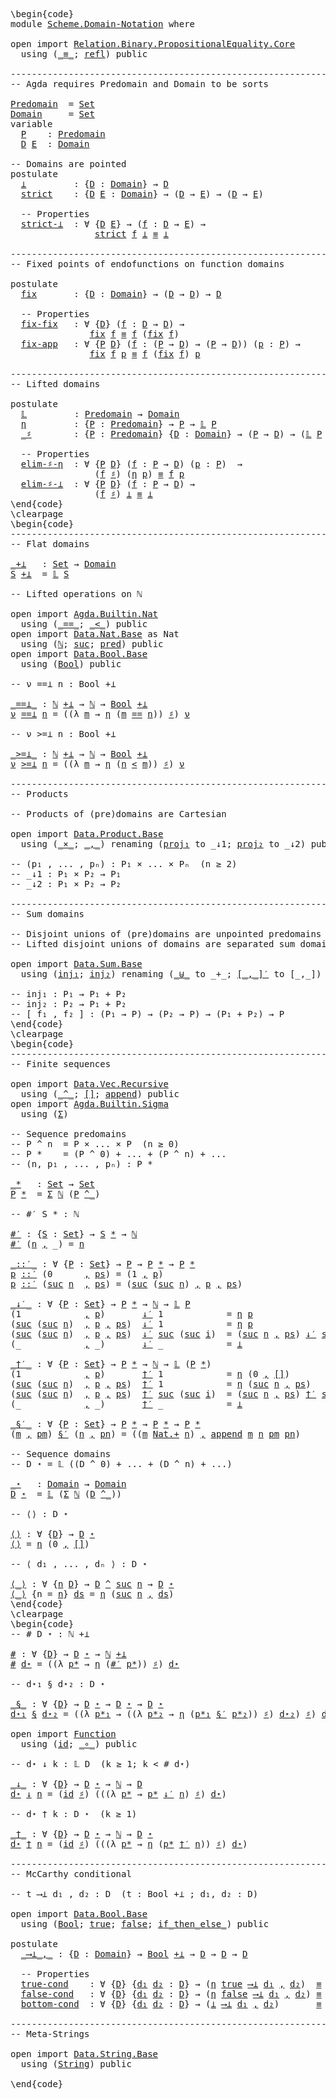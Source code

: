 <pre class="Agda"><a id="1" class="Markup">\begin{code}</a>
<a id="14" class="Keyword">module</a> <a id="21" href="Scheme.Domain-Notation.html" class="Module">Scheme.Domain-Notation</a> <a id="44" class="Keyword">where</a>

<a id="51" class="Keyword">open</a> <a id="56" class="Keyword">import</a> <a id="63" href="Relation.Binary.PropositionalEquality.Core.html" class="Module">Relation.Binary.PropositionalEquality.Core</a>
  <a id="108" class="Keyword">using</a> <a id="114" class="Symbol">(</a><a id="115" href="Agda.Builtin.Equality.html#150" class="Datatype Operator">_≡_</a><a id="118" class="Symbol">;</a> <a id="120" href="Agda.Builtin.Equality.html#207" class="InductiveConstructor">refl</a><a id="124" class="Symbol">)</a> <a id="126" class="Keyword">public</a>

<a id="134" class="Comment">------------------------------------------------------------------------</a>
<a id="207" class="Comment">-- Agda requires Predomain and Domain to be sorts</a>

<a id="Predomain"></a><a id="258" href="Scheme.Domain-Notation.html#258" class="Function">Predomain</a>  <a id="269" class="Symbol">=</a> <a id="271" href="Agda.Primitive.html#388" class="Primitive">Set</a>
<a id="Domain"></a><a id="275" href="Scheme.Domain-Notation.html#275" class="Function">Domain</a>     <a id="286" class="Symbol">=</a> <a id="288" href="Agda.Primitive.html#388" class="Primitive">Set</a>
<a id="292" class="Keyword">variable</a>
  <a id="303" href="Scheme.Domain-Notation.html#303" class="Generalizable">P</a>    <a id="308" class="Symbol">:</a> <a id="310" href="Scheme.Domain-Notation.html#258" class="Function">Predomain</a>
  <a id="322" href="Scheme.Domain-Notation.html#322" class="Generalizable">D</a> <a id="324" href="Scheme.Domain-Notation.html#324" class="Generalizable">E</a>  <a id="327" class="Symbol">:</a> <a id="329" href="Scheme.Domain-Notation.html#275" class="Function">Domain</a>

<a id="337" class="Comment">-- Domains are pointed</a>
<a id="360" class="Keyword">postulate</a>
  <a id="⊥"></a><a id="372" href="Scheme.Domain-Notation.html#372" class="Postulate">⊥</a>         <a id="382" class="Symbol">:</a> <a id="384" class="Symbol">{</a><a id="385" href="Scheme.Domain-Notation.html#385" class="Bound">D</a> <a id="387" class="Symbol">:</a> <a id="389" href="Scheme.Domain-Notation.html#275" class="Function">Domain</a><a id="395" class="Symbol">}</a> <a id="397" class="Symbol">→</a> <a id="399" href="Scheme.Domain-Notation.html#385" class="Bound">D</a>
  <a id="strict"></a><a id="403" href="Scheme.Domain-Notation.html#403" class="Postulate">strict</a>    <a id="413" class="Symbol">:</a> <a id="415" class="Symbol">{</a><a id="416" href="Scheme.Domain-Notation.html#416" class="Bound">D</a> <a id="418" href="Scheme.Domain-Notation.html#418" class="Bound">E</a> <a id="420" class="Symbol">:</a> <a id="422" href="Scheme.Domain-Notation.html#275" class="Function">Domain</a><a id="428" class="Symbol">}</a> <a id="430" class="Symbol">→</a> <a id="432" class="Symbol">(</a><a id="433" href="Scheme.Domain-Notation.html#416" class="Bound">D</a> <a id="435" class="Symbol">→</a> <a id="437" href="Scheme.Domain-Notation.html#418" class="Bound">E</a><a id="438" class="Symbol">)</a> <a id="440" class="Symbol">→</a> <a id="442" class="Symbol">(</a><a id="443" href="Scheme.Domain-Notation.html#416" class="Bound">D</a> <a id="445" class="Symbol">→</a> <a id="447" href="Scheme.Domain-Notation.html#418" class="Bound">E</a><a id="448" class="Symbol">)</a>

  <a id="453" class="Comment">-- Properties</a>
  <a id="strict-⊥"></a><a id="469" href="Scheme.Domain-Notation.html#469" class="Postulate">strict-⊥</a>  <a id="479" class="Symbol">:</a> <a id="481" class="Symbol">∀</a> <a id="483" class="Symbol">{</a><a id="484" href="Scheme.Domain-Notation.html#484" class="Bound">D</a> <a id="486" href="Scheme.Domain-Notation.html#486" class="Bound">E</a><a id="487" class="Symbol">}</a> <a id="489" class="Symbol">→</a> <a id="491" class="Symbol">(</a><a id="492" href="Scheme.Domain-Notation.html#492" class="Bound">f</a> <a id="494" class="Symbol">:</a> <a id="496" href="Scheme.Domain-Notation.html#484" class="Bound">D</a> <a id="498" class="Symbol">→</a> <a id="500" href="Scheme.Domain-Notation.html#486" class="Bound">E</a><a id="501" class="Symbol">)</a> <a id="503" class="Symbol">→</a>
                <a id="521" href="Scheme.Domain-Notation.html#403" class="Postulate">strict</a> <a id="528" href="Scheme.Domain-Notation.html#492" class="Bound">f</a> <a id="530" href="Scheme.Domain-Notation.html#372" class="Postulate">⊥</a> <a id="532" href="Agda.Builtin.Equality.html#150" class="Datatype Operator">≡</a> <a id="534" href="Scheme.Domain-Notation.html#372" class="Postulate">⊥</a>

<a id="537" class="Comment">------------------------------------------------------------------------</a>
<a id="610" class="Comment">-- Fixed points of endofunctions on function domains</a>

<a id="664" class="Keyword">postulate</a>
  <a id="fix"></a><a id="676" href="Scheme.Domain-Notation.html#676" class="Postulate">fix</a>       <a id="686" class="Symbol">:</a> <a id="688" class="Symbol">{</a><a id="689" href="Scheme.Domain-Notation.html#689" class="Bound">D</a> <a id="691" class="Symbol">:</a> <a id="693" href="Scheme.Domain-Notation.html#275" class="Function">Domain</a><a id="699" class="Symbol">}</a> <a id="701" class="Symbol">→</a> <a id="703" class="Symbol">(</a><a id="704" href="Scheme.Domain-Notation.html#689" class="Bound">D</a> <a id="706" class="Symbol">→</a> <a id="708" href="Scheme.Domain-Notation.html#689" class="Bound">D</a><a id="709" class="Symbol">)</a> <a id="711" class="Symbol">→</a> <a id="713" href="Scheme.Domain-Notation.html#689" class="Bound">D</a>

  <a id="718" class="Comment">-- Properties</a>
  <a id="fix-fix"></a><a id="734" href="Scheme.Domain-Notation.html#734" class="Postulate">fix-fix</a>   <a id="744" class="Symbol">:</a> <a id="746" class="Symbol">∀</a> <a id="748" class="Symbol">{</a><a id="749" href="Scheme.Domain-Notation.html#749" class="Bound">D</a><a id="750" class="Symbol">}</a> <a id="752" class="Symbol">(</a><a id="753" href="Scheme.Domain-Notation.html#753" class="Bound">f</a> <a id="755" class="Symbol">:</a> <a id="757" href="Scheme.Domain-Notation.html#749" class="Bound">D</a> <a id="759" class="Symbol">→</a> <a id="761" href="Scheme.Domain-Notation.html#749" class="Bound">D</a><a id="762" class="Symbol">)</a> <a id="764" class="Symbol">→</a>
               <a id="781" href="Scheme.Domain-Notation.html#676" class="Postulate">fix</a> <a id="785" href="Scheme.Domain-Notation.html#753" class="Bound">f</a> <a id="787" href="Agda.Builtin.Equality.html#150" class="Datatype Operator">≡</a> <a id="789" href="Scheme.Domain-Notation.html#753" class="Bound">f</a> <a id="791" class="Symbol">(</a><a id="792" href="Scheme.Domain-Notation.html#676" class="Postulate">fix</a> <a id="796" href="Scheme.Domain-Notation.html#753" class="Bound">f</a><a id="797" class="Symbol">)</a>
  <a id="fix-app"></a><a id="801" href="Scheme.Domain-Notation.html#801" class="Postulate">fix-app</a>   <a id="811" class="Symbol">:</a> <a id="813" class="Symbol">∀</a> <a id="815" class="Symbol">{</a><a id="816" href="Scheme.Domain-Notation.html#816" class="Bound">P</a> <a id="818" href="Scheme.Domain-Notation.html#818" class="Bound">D</a><a id="819" class="Symbol">}</a> <a id="821" class="Symbol">(</a><a id="822" href="Scheme.Domain-Notation.html#822" class="Bound">f</a> <a id="824" class="Symbol">:</a> <a id="826" class="Symbol">(</a><a id="827" href="Scheme.Domain-Notation.html#816" class="Bound">P</a> <a id="829" class="Symbol">→</a> <a id="831" href="Scheme.Domain-Notation.html#818" class="Bound">D</a><a id="832" class="Symbol">)</a> <a id="834" class="Symbol">→</a> <a id="836" class="Symbol">(</a><a id="837" href="Scheme.Domain-Notation.html#816" class="Bound">P</a> <a id="839" class="Symbol">→</a> <a id="841" href="Scheme.Domain-Notation.html#818" class="Bound">D</a><a id="842" class="Symbol">))</a> <a id="845" class="Symbol">(</a><a id="846" href="Scheme.Domain-Notation.html#846" class="Bound">p</a> <a id="848" class="Symbol">:</a> <a id="850" href="Scheme.Domain-Notation.html#816" class="Bound">P</a><a id="851" class="Symbol">)</a> <a id="853" class="Symbol">→</a>
               <a id="870" href="Scheme.Domain-Notation.html#676" class="Postulate">fix</a> <a id="874" href="Scheme.Domain-Notation.html#822" class="Bound">f</a> <a id="876" href="Scheme.Domain-Notation.html#846" class="Bound">p</a> <a id="878" href="Agda.Builtin.Equality.html#150" class="Datatype Operator">≡</a> <a id="880" href="Scheme.Domain-Notation.html#822" class="Bound">f</a> <a id="882" class="Symbol">(</a><a id="883" href="Scheme.Domain-Notation.html#676" class="Postulate">fix</a> <a id="887" href="Scheme.Domain-Notation.html#822" class="Bound">f</a><a id="888" class="Symbol">)</a> <a id="890" href="Scheme.Domain-Notation.html#846" class="Bound">p</a>

<a id="893" class="Comment">------------------------------------------------------------------------</a>
<a id="966" class="Comment">-- Lifted domains</a>

<a id="985" class="Keyword">postulate</a>
  <a id="𝕃"></a><a id="997" href="Scheme.Domain-Notation.html#997" class="Postulate">𝕃</a>         <a id="1007" class="Symbol">:</a> <a id="1009" href="Scheme.Domain-Notation.html#258" class="Function">Predomain</a> <a id="1019" class="Symbol">→</a> <a id="1021" href="Scheme.Domain-Notation.html#275" class="Function">Domain</a>
  <a id="η"></a><a id="1030" href="Scheme.Domain-Notation.html#1030" class="Postulate">η</a>         <a id="1040" class="Symbol">:</a> <a id="1042" class="Symbol">{</a><a id="1043" href="Scheme.Domain-Notation.html#1043" class="Bound">P</a> <a id="1045" class="Symbol">:</a> <a id="1047" href="Scheme.Domain-Notation.html#258" class="Function">Predomain</a><a id="1056" class="Symbol">}</a> <a id="1058" class="Symbol">→</a> <a id="1060" href="Scheme.Domain-Notation.html#1043" class="Bound">P</a> <a id="1062" class="Symbol">→</a> <a id="1064" href="Scheme.Domain-Notation.html#997" class="Postulate">𝕃</a> <a id="1066" href="Scheme.Domain-Notation.html#1043" class="Bound">P</a>
  <a id="_♯"></a><a id="1070" href="Scheme.Domain-Notation.html#1070" class="Postulate Operator">_♯</a>        <a id="1080" class="Symbol">:</a> <a id="1082" class="Symbol">{</a><a id="1083" href="Scheme.Domain-Notation.html#1083" class="Bound">P</a> <a id="1085" class="Symbol">:</a> <a id="1087" href="Scheme.Domain-Notation.html#258" class="Function">Predomain</a><a id="1096" class="Symbol">}</a> <a id="1098" class="Symbol">{</a><a id="1099" href="Scheme.Domain-Notation.html#1099" class="Bound">D</a> <a id="1101" class="Symbol">:</a> <a id="1103" href="Scheme.Domain-Notation.html#275" class="Function">Domain</a><a id="1109" class="Symbol">}</a> <a id="1111" class="Symbol">→</a> <a id="1113" class="Symbol">(</a><a id="1114" href="Scheme.Domain-Notation.html#1083" class="Bound">P</a> <a id="1116" class="Symbol">→</a> <a id="1118" href="Scheme.Domain-Notation.html#1099" class="Bound">D</a><a id="1119" class="Symbol">)</a> <a id="1121" class="Symbol">→</a> <a id="1123" class="Symbol">(</a><a id="1124" href="Scheme.Domain-Notation.html#997" class="Postulate">𝕃</a> <a id="1126" href="Scheme.Domain-Notation.html#1083" class="Bound">P</a> <a id="1128" class="Symbol">→</a> <a id="1130" href="Scheme.Domain-Notation.html#1099" class="Bound">D</a><a id="1131" class="Symbol">)</a>

  <a id="1136" class="Comment">-- Properties</a>
  <a id="elim-♯-η"></a><a id="1152" href="Scheme.Domain-Notation.html#1152" class="Postulate">elim-♯-η</a>  <a id="1162" class="Symbol">:</a> <a id="1164" class="Symbol">∀</a> <a id="1166" class="Symbol">{</a><a id="1167" href="Scheme.Domain-Notation.html#1167" class="Bound">P</a> <a id="1169" href="Scheme.Domain-Notation.html#1169" class="Bound">D</a><a id="1170" class="Symbol">}</a> <a id="1172" class="Symbol">(</a><a id="1173" href="Scheme.Domain-Notation.html#1173" class="Bound">f</a> <a id="1175" class="Symbol">:</a> <a id="1177" href="Scheme.Domain-Notation.html#1167" class="Bound">P</a> <a id="1179" class="Symbol">→</a> <a id="1181" href="Scheme.Domain-Notation.html#1169" class="Bound">D</a><a id="1182" class="Symbol">)</a> <a id="1184" class="Symbol">(</a><a id="1185" href="Scheme.Domain-Notation.html#1185" class="Bound">p</a> <a id="1187" class="Symbol">:</a> <a id="1189" href="Scheme.Domain-Notation.html#1167" class="Bound">P</a><a id="1190" class="Symbol">)</a>  <a id="1193" class="Symbol">→</a>
                <a id="1211" class="Symbol">(</a><a id="1212" href="Scheme.Domain-Notation.html#1173" class="Bound">f</a> <a id="1214" href="Scheme.Domain-Notation.html#1070" class="Postulate Operator">♯</a><a id="1215" class="Symbol">)</a> <a id="1217" class="Symbol">(</a><a id="1218" href="Scheme.Domain-Notation.html#1030" class="Postulate">η</a> <a id="1220" href="Scheme.Domain-Notation.html#1185" class="Bound">p</a><a id="1221" class="Symbol">)</a> <a id="1223" href="Agda.Builtin.Equality.html#150" class="Datatype Operator">≡</a> <a id="1225" href="Scheme.Domain-Notation.html#1173" class="Bound">f</a> <a id="1227" href="Scheme.Domain-Notation.html#1185" class="Bound">p</a>
  <a id="elim-♯-⊥"></a><a id="1231" href="Scheme.Domain-Notation.html#1231" class="Postulate">elim-♯-⊥</a>  <a id="1241" class="Symbol">:</a> <a id="1243" class="Symbol">∀</a> <a id="1245" class="Symbol">{</a><a id="1246" href="Scheme.Domain-Notation.html#1246" class="Bound">P</a> <a id="1248" href="Scheme.Domain-Notation.html#1248" class="Bound">D</a><a id="1249" class="Symbol">}</a> <a id="1251" class="Symbol">(</a><a id="1252" href="Scheme.Domain-Notation.html#1252" class="Bound">f</a> <a id="1254" class="Symbol">:</a> <a id="1256" href="Scheme.Domain-Notation.html#1246" class="Bound">P</a> <a id="1258" class="Symbol">→</a> <a id="1260" href="Scheme.Domain-Notation.html#1248" class="Bound">D</a><a id="1261" class="Symbol">)</a> <a id="1263" class="Symbol">→</a>
                <a id="1281" class="Symbol">(</a><a id="1282" href="Scheme.Domain-Notation.html#1252" class="Bound">f</a> <a id="1284" href="Scheme.Domain-Notation.html#1070" class="Postulate Operator">♯</a><a id="1285" class="Symbol">)</a> <a id="1287" href="Scheme.Domain-Notation.html#372" class="Postulate">⊥</a> <a id="1289" href="Agda.Builtin.Equality.html#150" class="Datatype Operator">≡</a> <a id="1291" href="Scheme.Domain-Notation.html#372" class="Postulate">⊥</a>
<a id="1293" class="Markup">\end{code}</a><a id="1303" class="Background">
\clearpage
</a><a id="1315" class="Markup">\begin{code}</a>
<a id="1328" class="Comment">------------------------------------------------------------------------</a>
<a id="1401" class="Comment">-- Flat domains</a>

<a id="_+⊥"></a><a id="1418" href="Scheme.Domain-Notation.html#1418" class="Function Operator">_+⊥</a>   <a id="1424" class="Symbol">:</a> <a id="1426" href="Agda.Primitive.html#388" class="Primitive">Set</a> <a id="1430" class="Symbol">→</a> <a id="1432" href="Scheme.Domain-Notation.html#275" class="Function">Domain</a>
<a id="1439" href="Scheme.Domain-Notation.html#1439" class="Bound">S</a> <a id="1441" href="Scheme.Domain-Notation.html#1418" class="Function Operator">+⊥</a>  <a id="1445" class="Symbol">=</a> <a id="1447" href="Scheme.Domain-Notation.html#997" class="Postulate">𝕃</a> <a id="1449" href="Scheme.Domain-Notation.html#1439" class="Bound">S</a>

<a id="1452" class="Comment">-- Lifted operations on ℕ</a>

<a id="1479" class="Keyword">open</a> <a id="1484" class="Keyword">import</a> <a id="1491" href="Agda.Builtin.Nat.html" class="Module">Agda.Builtin.Nat</a>
  <a id="1510" class="Keyword">using</a> <a id="1516" class="Symbol">(</a><a id="1517" href="Agda.Builtin.Nat.html#631" class="Primitive Operator">_==_</a><a id="1521" class="Symbol">;</a> <a id="1523" href="Agda.Builtin.Nat.html#757" class="Primitive Operator">_&lt;_</a><a id="1526" class="Symbol">)</a> <a id="1528" class="Keyword">public</a>
<a id="1535" class="Keyword">open</a> <a id="1540" class="Keyword">import</a> <a id="1547" href="Data.Nat.Base.html" class="Module">Data.Nat.Base</a> <a id="1561" class="Symbol">as</a> <a id="1564" class="Module">Nat</a>
  <a id="1570" class="Keyword">using</a> <a id="1576" class="Symbol">(</a><a id="1577" href="Agda.Builtin.Nat.html#203" class="Datatype">ℕ</a><a id="1578" class="Symbol">;</a> <a id="1580" href="Agda.Builtin.Nat.html#234" class="InductiveConstructor">suc</a><a id="1583" class="Symbol">;</a> <a id="1585" href="Data.Nat.Base.html#5272" class="Function">pred</a><a id="1589" class="Symbol">)</a> <a id="1591" class="Keyword">public</a>
<a id="1598" class="Keyword">open</a> <a id="1603" class="Keyword">import</a> <a id="1610" href="Data.Bool.Base.html" class="Module">Data.Bool.Base</a>
  <a id="1627" class="Keyword">using</a> <a id="1633" class="Symbol">(</a><a id="1634" href="Agda.Builtin.Bool.html#173" class="Datatype">Bool</a><a id="1638" class="Symbol">)</a> <a id="1640" class="Keyword">public</a>

<a id="1648" class="Comment">-- ν ==⊥ n : Bool +⊥</a>

<a id="_==⊥_"></a><a id="1670" href="Scheme.Domain-Notation.html#1670" class="Function Operator">_==⊥_</a> <a id="1676" class="Symbol">:</a> <a id="1678" href="Agda.Builtin.Nat.html#203" class="Datatype">ℕ</a> <a id="1680" href="Scheme.Domain-Notation.html#1418" class="Function Operator">+⊥</a> <a id="1683" class="Symbol">→</a> <a id="1685" href="Agda.Builtin.Nat.html#203" class="Datatype">ℕ</a> <a id="1687" class="Symbol">→</a> <a id="1689" href="Agda.Builtin.Bool.html#173" class="Datatype">Bool</a> <a id="1694" href="Scheme.Domain-Notation.html#1418" class="Function Operator">+⊥</a>
<a id="1697" href="Scheme.Domain-Notation.html#1697" class="Bound">ν</a> <a id="1699" href="Scheme.Domain-Notation.html#1670" class="Function Operator">==⊥</a> <a id="1703" href="Scheme.Domain-Notation.html#1703" class="Bound">n</a> <a id="1705" class="Symbol">=</a> <a id="1707" class="Symbol">((λ</a> <a id="1711" href="Scheme.Domain-Notation.html#1711" class="Bound">m</a> <a id="1713" class="Symbol">→</a> <a id="1715" href="Scheme.Domain-Notation.html#1030" class="Postulate">η</a> <a id="1717" class="Symbol">(</a><a id="1718" href="Scheme.Domain-Notation.html#1711" class="Bound">m</a> <a id="1720" href="Agda.Builtin.Nat.html#631" class="Primitive Operator">==</a> <a id="1723" href="Scheme.Domain-Notation.html#1703" class="Bound">n</a><a id="1724" class="Symbol">))</a> <a id="1727" href="Scheme.Domain-Notation.html#1070" class="Postulate Operator">♯</a><a id="1728" class="Symbol">)</a> <a id="1730" href="Scheme.Domain-Notation.html#1697" class="Bound">ν</a>

<a id="1733" class="Comment">-- ν &gt;=⊥ n : Bool +⊥</a>

<a id="_&gt;=⊥_"></a><a id="1755" href="Scheme.Domain-Notation.html#1755" class="Function Operator">_&gt;=⊥_</a> <a id="1761" class="Symbol">:</a> <a id="1763" href="Agda.Builtin.Nat.html#203" class="Datatype">ℕ</a> <a id="1765" href="Scheme.Domain-Notation.html#1418" class="Function Operator">+⊥</a> <a id="1768" class="Symbol">→</a> <a id="1770" href="Agda.Builtin.Nat.html#203" class="Datatype">ℕ</a> <a id="1772" class="Symbol">→</a> <a id="1774" href="Agda.Builtin.Bool.html#173" class="Datatype">Bool</a> <a id="1779" href="Scheme.Domain-Notation.html#1418" class="Function Operator">+⊥</a>
<a id="1782" href="Scheme.Domain-Notation.html#1782" class="Bound">ν</a> <a id="1784" href="Scheme.Domain-Notation.html#1755" class="Function Operator">&gt;=⊥</a> <a id="1788" href="Scheme.Domain-Notation.html#1788" class="Bound">n</a> <a id="1790" class="Symbol">=</a> <a id="1792" class="Symbol">((λ</a> <a id="1796" href="Scheme.Domain-Notation.html#1796" class="Bound">m</a> <a id="1798" class="Symbol">→</a> <a id="1800" href="Scheme.Domain-Notation.html#1030" class="Postulate">η</a> <a id="1802" class="Symbol">(</a><a id="1803" href="Scheme.Domain-Notation.html#1788" class="Bound">n</a> <a id="1805" href="Agda.Builtin.Nat.html#757" class="Primitive Operator">&lt;</a> <a id="1807" href="Scheme.Domain-Notation.html#1796" class="Bound">m</a><a id="1808" class="Symbol">))</a> <a id="1811" href="Scheme.Domain-Notation.html#1070" class="Postulate Operator">♯</a><a id="1812" class="Symbol">)</a> <a id="1814" href="Scheme.Domain-Notation.html#1782" class="Bound">ν</a>

<a id="1817" class="Comment">------------------------------------------------------------------------</a>
<a id="1890" class="Comment">-- Products</a>

<a id="1903" class="Comment">-- Products of (pre)domains are Cartesian</a>

<a id="1946" class="Keyword">open</a> <a id="1951" class="Keyword">import</a> <a id="1958" href="Data.Product.Base.html" class="Module">Data.Product.Base</a>
  <a id="1978" class="Keyword">using</a> <a id="1984" class="Symbol">(</a><a id="1985" href="Data.Product.Base.html#1618" class="Function Operator">_×_</a><a id="1988" class="Symbol">;</a> <a id="1990" href="Agda.Builtin.Sigma.html#235" class="InductiveConstructor Operator">_,_</a><a id="1993" class="Symbol">)</a> <a id="1995" class="Keyword">renaming</a> <a id="2004" class="Symbol">(</a><a id="2005" href="Data.Product.Base.html#636" class="Field">proj₁</a> <a id="2011" class="Symbol">to</a> <a id="2014" class="Field">_↓1</a><a id="2017" class="Symbol">;</a> <a id="2019" href="Data.Product.Base.html#650" class="Field">proj₂</a> <a id="2025" class="Symbol">to</a> <a id="2028" class="Field">_↓2</a><a id="2031" class="Symbol">)</a> <a id="2033" class="Keyword">public</a>

<a id="2041" class="Comment">-- (p₁ , ... , pₙ) : P₁ × ... × Pₙ  (n ≥ 2)</a>
<a id="2085" class="Comment">-- _↓1 : P₁ × P₂ → P₁</a>
<a id="2107" class="Comment">-- _↓2 : P₁ × P₂ → P₂</a>

<a id="2130" class="Comment">------------------------------------------------------------------------</a>
<a id="2203" class="Comment">-- Sum domains</a>

<a id="2219" class="Comment">-- Disjoint unions of (pre)domains are unpointed predomains</a>
<a id="2279" class="Comment">-- Lifted disjoint unions of domains are separated sum domains</a>

<a id="2343" class="Keyword">open</a> <a id="2348" class="Keyword">import</a> <a id="2355" href="Data.Sum.Base.html" class="Module">Data.Sum.Base</a>
  <a id="2371" class="Keyword">using</a> <a id="2377" class="Symbol">(</a><a id="2378" href="Data.Sum.Base.html#675" class="InductiveConstructor">inj₁</a><a id="2382" class="Symbol">;</a> <a id="2384" href="Data.Sum.Base.html#700" class="InductiveConstructor">inj₂</a><a id="2388" class="Symbol">)</a> <a id="2390" class="Keyword">renaming</a> <a id="2399" class="Symbol">(</a><a id="2400" href="Data.Sum.Base.html#625" class="Datatype Operator">_⊎_</a> <a id="2404" class="Symbol">to</a> <a id="2407" class="Datatype Operator">_+_</a><a id="2410" class="Symbol">;</a> <a id="2412" href="Data.Sum.Base.html#980" class="Function Operator">[_,_]′</a> <a id="2419" class="Symbol">to</a> <a id="2422" class="Function Operator">[_,_]</a><a id="2427" class="Symbol">)</a> <a id="2429" class="Keyword">public</a>

<a id="2437" class="Comment">-- inj₁ : P₁ → P₁ + P₂</a>
<a id="2460" class="Comment">-- inj₂ : P₂ → P₁ + P₂</a>
<a id="2483" class="Comment">-- [ f₁ , f₂ ] : (P₁ → P) → (P₂ → P) → (P₁ + P₂) → P</a>
<a id="2536" class="Markup">\end{code}</a><a id="2546" class="Background">
\clearpage
</a><a id="2558" class="Markup">\begin{code}</a>
<a id="2571" class="Comment">------------------------------------------------------------------------</a>
<a id="2644" class="Comment">-- Finite sequences</a>

<a id="2665" class="Keyword">open</a> <a id="2670" class="Keyword">import</a> <a id="2677" href="Data.Vec.Recursive.html" class="Module">Data.Vec.Recursive</a>
  <a id="2698" class="Keyword">using</a> <a id="2704" class="Symbol">(</a><a id="2705" href="Data.Vec.Recursive.html#1962" class="Function Operator">_^_</a><a id="2708" class="Symbol">;</a> <a id="2710" href="Data.Vec.Recursive.html#2053" class="InductiveConstructor">[]</a><a id="2712" class="Symbol">;</a> <a id="2714" href="Data.Vec.Recursive.html#3108" class="Function">append</a><a id="2720" class="Symbol">)</a> <a id="2722" class="Keyword">public</a>
<a id="2729" class="Keyword">open</a> <a id="2734" class="Keyword">import</a> <a id="2741" href="Agda.Builtin.Sigma.html" class="Module">Agda.Builtin.Sigma</a>
  <a id="2762" class="Keyword">using</a> <a id="2768" class="Symbol">(</a><a id="2769" href="Agda.Builtin.Sigma.html#165" class="Record">Σ</a><a id="2770" class="Symbol">)</a>

<a id="2773" class="Comment">-- Sequence predomains</a>
<a id="2796" class="Comment">-- P ^ n  = P × ... × P  (n ≥ 0)</a>
<a id="2829" class="Comment">-- P *    = (P ^ 0) + ... + (P ^ n) + ...</a>
<a id="2871" class="Comment">-- (n, p₁ , ... , pₙ) : P *</a>

<a id="_*"></a><a id="2900" href="Scheme.Domain-Notation.html#2900" class="Function Operator">_*</a>   <a id="2905" class="Symbol">:</a> <a id="2907" href="Agda.Primitive.html#388" class="Primitive">Set</a> <a id="2911" class="Symbol">→</a> <a id="2913" href="Agda.Primitive.html#388" class="Primitive">Set</a>
<a id="2917" href="Scheme.Domain-Notation.html#2917" class="Bound">P</a> <a id="2919" href="Scheme.Domain-Notation.html#2900" class="Function Operator">*</a>  <a id="2922" class="Symbol">=</a> <a id="2924" href="Agda.Builtin.Sigma.html#165" class="Record">Σ</a> <a id="2926" href="Agda.Builtin.Nat.html#203" class="Datatype">ℕ</a> <a id="2928" class="Symbol">(</a><a id="2929" href="Scheme.Domain-Notation.html#2917" class="Bound">P</a> <a id="2931" href="Data.Vec.Recursive.html#1962" class="Function Operator">^_</a><a id="2933" class="Symbol">)</a>

<a id="2936" class="Comment">-- #′ S * : ℕ</a>

<a id="#′"></a><a id="2951" href="Scheme.Domain-Notation.html#2951" class="Function">#′</a> <a id="2954" class="Symbol">:</a> <a id="2956" class="Symbol">{</a><a id="2957" href="Scheme.Domain-Notation.html#2957" class="Bound">S</a> <a id="2959" class="Symbol">:</a> <a id="2961" href="Agda.Primitive.html#388" class="Primitive">Set</a><a id="2964" class="Symbol">}</a> <a id="2966" class="Symbol">→</a> <a id="2968" href="Scheme.Domain-Notation.html#2957" class="Bound">S</a> <a id="2970" href="Scheme.Domain-Notation.html#2900" class="Function Operator">*</a> <a id="2972" class="Symbol">→</a> <a id="2974" href="Agda.Builtin.Nat.html#203" class="Datatype">ℕ</a>
<a id="2976" href="Scheme.Domain-Notation.html#2951" class="Function">#′</a> <a id="2979" class="Symbol">(</a><a id="2980" href="Scheme.Domain-Notation.html#2980" class="Bound">n</a> <a id="2982" href="Agda.Builtin.Sigma.html#235" class="InductiveConstructor Operator">,</a> <a id="2984" class="Symbol">_)</a> <a id="2987" class="Symbol">=</a> <a id="2989" href="Scheme.Domain-Notation.html#2980" class="Bound">n</a>

<a id="_::′_"></a><a id="2992" href="Scheme.Domain-Notation.html#2992" class="Function Operator">_::′_</a> <a id="2998" class="Symbol">:</a> <a id="3000" class="Symbol">∀</a> <a id="3002" class="Symbol">{</a><a id="3003" href="Scheme.Domain-Notation.html#3003" class="Bound">P</a> <a id="3005" class="Symbol">:</a> <a id="3007" href="Agda.Primitive.html#388" class="Primitive">Set</a><a id="3010" class="Symbol">}</a> <a id="3012" class="Symbol">→</a> <a id="3014" href="Scheme.Domain-Notation.html#3003" class="Bound">P</a> <a id="3016" class="Symbol">→</a> <a id="3018" href="Scheme.Domain-Notation.html#3003" class="Bound">P</a> <a id="3020" href="Scheme.Domain-Notation.html#2900" class="Function Operator">*</a> <a id="3022" class="Symbol">→</a> <a id="3024" href="Scheme.Domain-Notation.html#3003" class="Bound">P</a> <a id="3026" href="Scheme.Domain-Notation.html#2900" class="Function Operator">*</a>
<a id="3028" href="Scheme.Domain-Notation.html#3028" class="Bound">p</a> <a id="3030" href="Scheme.Domain-Notation.html#2992" class="Function Operator">::′</a> <a id="3034" class="Symbol">(</a><a id="3035" class="Number">0</a>      <a id="3042" href="Agda.Builtin.Sigma.html#235" class="InductiveConstructor Operator">,</a> <a id="3044" href="Scheme.Domain-Notation.html#3044" class="Bound">ps</a><a id="3046" class="Symbol">)</a> <a id="3048" class="Symbol">=</a> <a id="3050" class="Symbol">(</a><a id="3051" class="Number">1</a> <a id="3053" href="Agda.Builtin.Sigma.html#235" class="InductiveConstructor Operator">,</a> <a id="3055" href="Scheme.Domain-Notation.html#3028" class="Bound">p</a><a id="3056" class="Symbol">)</a>
<a id="3058" href="Scheme.Domain-Notation.html#3058" class="Bound">p</a> <a id="3060" href="Scheme.Domain-Notation.html#2992" class="Function Operator">::′</a> <a id="3064" class="Symbol">(</a><a id="3065" href="Agda.Builtin.Nat.html#234" class="InductiveConstructor">suc</a> <a id="3069" href="Scheme.Domain-Notation.html#3069" class="Bound">n</a>  <a id="3072" href="Agda.Builtin.Sigma.html#235" class="InductiveConstructor Operator">,</a> <a id="3074" href="Scheme.Domain-Notation.html#3074" class="Bound">ps</a><a id="3076" class="Symbol">)</a> <a id="3078" class="Symbol">=</a> <a id="3080" class="Symbol">(</a><a id="3081" href="Agda.Builtin.Nat.html#234" class="InductiveConstructor">suc</a> <a id="3085" class="Symbol">(</a><a id="3086" href="Agda.Builtin.Nat.html#234" class="InductiveConstructor">suc</a> <a id="3090" href="Scheme.Domain-Notation.html#3069" class="Bound">n</a><a id="3091" class="Symbol">)</a> <a id="3093" href="Agda.Builtin.Sigma.html#235" class="InductiveConstructor Operator">,</a> <a id="3095" href="Scheme.Domain-Notation.html#3058" class="Bound">p</a> <a id="3097" href="Agda.Builtin.Sigma.html#235" class="InductiveConstructor Operator">,</a> <a id="3099" href="Scheme.Domain-Notation.html#3074" class="Bound">ps</a><a id="3101" class="Symbol">)</a>

<a id="_↓′_"></a><a id="3104" href="Scheme.Domain-Notation.html#3104" class="Function Operator">_↓′_</a> <a id="3109" class="Symbol">:</a> <a id="3111" class="Symbol">∀</a> <a id="3113" class="Symbol">{</a><a id="3114" href="Scheme.Domain-Notation.html#3114" class="Bound">P</a> <a id="3116" class="Symbol">:</a> <a id="3118" href="Agda.Primitive.html#388" class="Primitive">Set</a><a id="3121" class="Symbol">}</a> <a id="3123" class="Symbol">→</a> <a id="3125" href="Scheme.Domain-Notation.html#3114" class="Bound">P</a> <a id="3127" href="Scheme.Domain-Notation.html#2900" class="Function Operator">*</a> <a id="3129" class="Symbol">→</a> <a id="3131" href="Agda.Builtin.Nat.html#203" class="Datatype">ℕ</a> <a id="3133" class="Symbol">→</a> <a id="3135" href="Scheme.Domain-Notation.html#997" class="Postulate">𝕃</a> <a id="3137" href="Scheme.Domain-Notation.html#3114" class="Bound">P</a>
<a id="3139" class="Symbol">(</a><a id="3140" class="Number">1</a>            <a id="3153" href="Agda.Builtin.Sigma.html#235" class="InductiveConstructor Operator">,</a> <a id="3155" href="Scheme.Domain-Notation.html#3155" class="Bound">p</a><a id="3156" class="Symbol">)</a>       <a id="3164" href="Scheme.Domain-Notation.html#3104" class="Function Operator">↓′</a> <a id="3167" class="Number">1</a>            <a id="3180" class="Symbol">=</a> <a id="3182" href="Scheme.Domain-Notation.html#1030" class="Postulate">η</a> <a id="3184" href="Scheme.Domain-Notation.html#3155" class="Bound">p</a>
<a id="3186" class="Symbol">(</a><a id="3187" href="Agda.Builtin.Nat.html#234" class="InductiveConstructor">suc</a> <a id="3191" class="Symbol">(</a><a id="3192" href="Agda.Builtin.Nat.html#234" class="InductiveConstructor">suc</a> <a id="3196" href="Scheme.Domain-Notation.html#3196" class="Bound">n</a><a id="3197" class="Symbol">)</a>  <a id="3200" href="Agda.Builtin.Sigma.html#235" class="InductiveConstructor Operator">,</a> <a id="3202" href="Scheme.Domain-Notation.html#3202" class="Bound">p</a> <a id="3204" href="Agda.Builtin.Sigma.html#235" class="InductiveConstructor Operator">,</a> <a id="3206" href="Scheme.Domain-Notation.html#3206" class="Bound">ps</a><a id="3208" class="Symbol">)</a>  <a id="3211" href="Scheme.Domain-Notation.html#3104" class="Function Operator">↓′</a> <a id="3214" class="Number">1</a>            <a id="3227" class="Symbol">=</a> <a id="3229" href="Scheme.Domain-Notation.html#1030" class="Postulate">η</a> <a id="3231" href="Scheme.Domain-Notation.html#3202" class="Bound">p</a>
<a id="3233" class="Symbol">(</a><a id="3234" href="Agda.Builtin.Nat.html#234" class="InductiveConstructor">suc</a> <a id="3238" class="Symbol">(</a><a id="3239" href="Agda.Builtin.Nat.html#234" class="InductiveConstructor">suc</a> <a id="3243" href="Scheme.Domain-Notation.html#3243" class="Bound">n</a><a id="3244" class="Symbol">)</a>  <a id="3247" href="Agda.Builtin.Sigma.html#235" class="InductiveConstructor Operator">,</a> <a id="3249" href="Scheme.Domain-Notation.html#3249" class="Bound">p</a> <a id="3251" href="Agda.Builtin.Sigma.html#235" class="InductiveConstructor Operator">,</a> <a id="3253" href="Scheme.Domain-Notation.html#3253" class="Bound">ps</a><a id="3255" class="Symbol">)</a>  <a id="3258" href="Scheme.Domain-Notation.html#3104" class="Function Operator">↓′</a> <a id="3261" href="Agda.Builtin.Nat.html#234" class="InductiveConstructor">suc</a> <a id="3265" class="Symbol">(</a><a id="3266" href="Agda.Builtin.Nat.html#234" class="InductiveConstructor">suc</a> <a id="3270" href="Scheme.Domain-Notation.html#3270" class="Bound">i</a><a id="3271" class="Symbol">)</a>  <a id="3274" class="Symbol">=</a> <a id="3276" class="Symbol">(</a><a id="3277" href="Agda.Builtin.Nat.html#234" class="InductiveConstructor">suc</a> <a id="3281" href="Scheme.Domain-Notation.html#3243" class="Bound">n</a> <a id="3283" href="Agda.Builtin.Sigma.html#235" class="InductiveConstructor Operator">,</a> <a id="3285" href="Scheme.Domain-Notation.html#3253" class="Bound">ps</a><a id="3287" class="Symbol">)</a> <a id="3289" href="Scheme.Domain-Notation.html#3104" class="Function Operator">↓′</a> <a id="3292" href="Agda.Builtin.Nat.html#234" class="InductiveConstructor">suc</a> <a id="3296" href="Scheme.Domain-Notation.html#3270" class="Bound">i</a>
<a id="3298" class="CatchallClause Symbol">(_</a><a id="3300" class="CatchallClause">            </a><a id="3312" href="Agda.Builtin.Sigma.html#235" class="CatchallClause InductiveConstructor Operator">,</a><a id="3313" class="CatchallClause"> </a><a id="3314" class="CatchallClause Symbol">_)</a><a id="3316" class="CatchallClause">       </a><a id="3323" href="Scheme.Domain-Notation.html#3104" class="CatchallClause Function Operator">↓′</a><a id="3325" class="CatchallClause"> </a><a id="3326" class="CatchallClause Symbol">_</a>            <a id="3339" class="Symbol">=</a> <a id="3341" href="Scheme.Domain-Notation.html#372" class="Postulate">⊥</a>

<a id="_†′_"></a><a id="3344" href="Scheme.Domain-Notation.html#3344" class="Function Operator">_†′_</a> <a id="3349" class="Symbol">:</a> <a id="3351" class="Symbol">∀</a> <a id="3353" class="Symbol">{</a><a id="3354" href="Scheme.Domain-Notation.html#3354" class="Bound">P</a> <a id="3356" class="Symbol">:</a> <a id="3358" href="Agda.Primitive.html#388" class="Primitive">Set</a><a id="3361" class="Symbol">}</a> <a id="3363" class="Symbol">→</a> <a id="3365" href="Scheme.Domain-Notation.html#3354" class="Bound">P</a> <a id="3367" href="Scheme.Domain-Notation.html#2900" class="Function Operator">*</a> <a id="3369" class="Symbol">→</a> <a id="3371" href="Agda.Builtin.Nat.html#203" class="Datatype">ℕ</a> <a id="3373" class="Symbol">→</a> <a id="3375" href="Scheme.Domain-Notation.html#997" class="Postulate">𝕃</a> <a id="3377" class="Symbol">(</a><a id="3378" href="Scheme.Domain-Notation.html#3354" class="Bound">P</a> <a id="3380" href="Scheme.Domain-Notation.html#2900" class="Function Operator">*</a><a id="3381" class="Symbol">)</a>
<a id="3383" class="Symbol">(</a><a id="3384" class="Number">1</a>            <a id="3397" href="Agda.Builtin.Sigma.html#235" class="InductiveConstructor Operator">,</a> <a id="3399" href="Scheme.Domain-Notation.html#3399" class="Bound">p</a><a id="3400" class="Symbol">)</a>       <a id="3408" href="Scheme.Domain-Notation.html#3344" class="Function Operator">†′</a> <a id="3411" class="Number">1</a>            <a id="3424" class="Symbol">=</a> <a id="3426" href="Scheme.Domain-Notation.html#1030" class="Postulate">η</a> <a id="3428" class="Symbol">(</a><a id="3429" class="Number">0</a> <a id="3431" href="Agda.Builtin.Sigma.html#235" class="InductiveConstructor Operator">,</a> <a id="3433" href="Data.Vec.Recursive.html#2053" class="InductiveConstructor">[]</a><a id="3435" class="Symbol">)</a>
<a id="3437" class="Symbol">(</a><a id="3438" href="Agda.Builtin.Nat.html#234" class="InductiveConstructor">suc</a> <a id="3442" class="Symbol">(</a><a id="3443" href="Agda.Builtin.Nat.html#234" class="InductiveConstructor">suc</a> <a id="3447" href="Scheme.Domain-Notation.html#3447" class="Bound">n</a><a id="3448" class="Symbol">)</a>  <a id="3451" href="Agda.Builtin.Sigma.html#235" class="InductiveConstructor Operator">,</a> <a id="3453" href="Scheme.Domain-Notation.html#3453" class="Bound">p</a> <a id="3455" href="Agda.Builtin.Sigma.html#235" class="InductiveConstructor Operator">,</a> <a id="3457" href="Scheme.Domain-Notation.html#3457" class="Bound">ps</a><a id="3459" class="Symbol">)</a>  <a id="3462" href="Scheme.Domain-Notation.html#3344" class="Function Operator">†′</a> <a id="3465" class="Number">1</a>            <a id="3478" class="Symbol">=</a> <a id="3480" href="Scheme.Domain-Notation.html#1030" class="Postulate">η</a> <a id="3482" class="Symbol">(</a><a id="3483" href="Agda.Builtin.Nat.html#234" class="InductiveConstructor">suc</a> <a id="3487" href="Scheme.Domain-Notation.html#3447" class="Bound">n</a> <a id="3489" href="Agda.Builtin.Sigma.html#235" class="InductiveConstructor Operator">,</a> <a id="3491" href="Scheme.Domain-Notation.html#3457" class="Bound">ps</a><a id="3493" class="Symbol">)</a>
<a id="3495" class="Symbol">(</a><a id="3496" href="Agda.Builtin.Nat.html#234" class="InductiveConstructor">suc</a> <a id="3500" class="Symbol">(</a><a id="3501" href="Agda.Builtin.Nat.html#234" class="InductiveConstructor">suc</a> <a id="3505" href="Scheme.Domain-Notation.html#3505" class="Bound">n</a><a id="3506" class="Symbol">)</a>  <a id="3509" href="Agda.Builtin.Sigma.html#235" class="InductiveConstructor Operator">,</a> <a id="3511" href="Scheme.Domain-Notation.html#3511" class="Bound">p</a> <a id="3513" href="Agda.Builtin.Sigma.html#235" class="InductiveConstructor Operator">,</a> <a id="3515" href="Scheme.Domain-Notation.html#3515" class="Bound">ps</a><a id="3517" class="Symbol">)</a>  <a id="3520" href="Scheme.Domain-Notation.html#3344" class="Function Operator">†′</a> <a id="3523" href="Agda.Builtin.Nat.html#234" class="InductiveConstructor">suc</a> <a id="3527" class="Symbol">(</a><a id="3528" href="Agda.Builtin.Nat.html#234" class="InductiveConstructor">suc</a> <a id="3532" href="Scheme.Domain-Notation.html#3532" class="Bound">i</a><a id="3533" class="Symbol">)</a>  <a id="3536" class="Symbol">=</a> <a id="3538" class="Symbol">(</a><a id="3539" href="Agda.Builtin.Nat.html#234" class="InductiveConstructor">suc</a> <a id="3543" href="Scheme.Domain-Notation.html#3505" class="Bound">n</a> <a id="3545" href="Agda.Builtin.Sigma.html#235" class="InductiveConstructor Operator">,</a> <a id="3547" href="Scheme.Domain-Notation.html#3515" class="Bound">ps</a><a id="3549" class="Symbol">)</a> <a id="3551" href="Scheme.Domain-Notation.html#3344" class="Function Operator">†′</a> <a id="3554" href="Agda.Builtin.Nat.html#234" class="InductiveConstructor">suc</a> <a id="3558" href="Scheme.Domain-Notation.html#3532" class="Bound">i</a>
<a id="3560" class="CatchallClause Symbol">(_</a><a id="3562" class="CatchallClause">            </a><a id="3574" href="Agda.Builtin.Sigma.html#235" class="CatchallClause InductiveConstructor Operator">,</a><a id="3575" class="CatchallClause"> </a><a id="3576" class="CatchallClause Symbol">_)</a><a id="3578" class="CatchallClause">       </a><a id="3585" href="Scheme.Domain-Notation.html#3344" class="CatchallClause Function Operator">†′</a><a id="3587" class="CatchallClause"> </a><a id="3588" class="CatchallClause Symbol">_</a>            <a id="3601" class="Symbol">=</a> <a id="3603" href="Scheme.Domain-Notation.html#372" class="Postulate">⊥</a>

<a id="_§′_"></a><a id="3606" href="Scheme.Domain-Notation.html#3606" class="Function Operator">_§′_</a> <a id="3611" class="Symbol">:</a> <a id="3613" class="Symbol">∀</a> <a id="3615" class="Symbol">{</a><a id="3616" href="Scheme.Domain-Notation.html#3616" class="Bound">P</a> <a id="3618" class="Symbol">:</a> <a id="3620" href="Agda.Primitive.html#388" class="Primitive">Set</a><a id="3623" class="Symbol">}</a> <a id="3625" class="Symbol">→</a> <a id="3627" href="Scheme.Domain-Notation.html#3616" class="Bound">P</a> <a id="3629" href="Scheme.Domain-Notation.html#2900" class="Function Operator">*</a> <a id="3631" class="Symbol">→</a> <a id="3633" href="Scheme.Domain-Notation.html#3616" class="Bound">P</a> <a id="3635" href="Scheme.Domain-Notation.html#2900" class="Function Operator">*</a> <a id="3637" class="Symbol">→</a> <a id="3639" href="Scheme.Domain-Notation.html#3616" class="Bound">P</a> <a id="3641" href="Scheme.Domain-Notation.html#2900" class="Function Operator">*</a>
<a id="3643" class="Symbol">(</a><a id="3644" href="Scheme.Domain-Notation.html#3644" class="Bound">m</a> <a id="3646" href="Agda.Builtin.Sigma.html#235" class="InductiveConstructor Operator">,</a> <a id="3648" href="Scheme.Domain-Notation.html#3648" class="Bound">pm</a><a id="3650" class="Symbol">)</a> <a id="3652" href="Scheme.Domain-Notation.html#3606" class="Function Operator">§′</a> <a id="3655" class="Symbol">(</a><a id="3656" href="Scheme.Domain-Notation.html#3656" class="Bound">n</a> <a id="3658" href="Agda.Builtin.Sigma.html#235" class="InductiveConstructor Operator">,</a> <a id="3660" href="Scheme.Domain-Notation.html#3660" class="Bound">pn</a><a id="3662" class="Symbol">)</a> <a id="3664" class="Symbol">=</a> <a id="3666" class="Symbol">((</a><a id="3668" href="Scheme.Domain-Notation.html#3644" class="Bound">m</a> <a id="3670" href="Agda.Builtin.Nat.html#336" class="Primitive Operator">Nat.+</a> <a id="3676" href="Scheme.Domain-Notation.html#3656" class="Bound">n</a><a id="3677" class="Symbol">)</a> <a id="3679" href="Agda.Builtin.Sigma.html#235" class="InductiveConstructor Operator">,</a> <a id="3681" href="Data.Vec.Recursive.html#3108" class="Function">append</a> <a id="3688" href="Scheme.Domain-Notation.html#3644" class="Bound">m</a> <a id="3690" href="Scheme.Domain-Notation.html#3656" class="Bound">n</a> <a id="3692" href="Scheme.Domain-Notation.html#3648" class="Bound">pm</a> <a id="3695" href="Scheme.Domain-Notation.html#3660" class="Bound">pn</a><a id="3697" class="Symbol">)</a>

<a id="3700" class="Comment">-- Sequence domains</a>
<a id="3720" class="Comment">-- D ⋆ = 𝕃 ((D ^ 0) + ... + (D ^ n) + ...)</a>

<a id="_⋆"></a><a id="3764" href="Scheme.Domain-Notation.html#3764" class="Function Operator">_⋆</a>   <a id="3769" class="Symbol">:</a> <a id="3771" href="Scheme.Domain-Notation.html#275" class="Function">Domain</a> <a id="3778" class="Symbol">→</a> <a id="3780" href="Scheme.Domain-Notation.html#275" class="Function">Domain</a>
<a id="3787" href="Scheme.Domain-Notation.html#3787" class="Bound">D</a> <a id="3789" href="Scheme.Domain-Notation.html#3764" class="Function Operator">⋆</a>  <a id="3792" class="Symbol">=</a> <a id="3794" href="Scheme.Domain-Notation.html#997" class="Postulate">𝕃</a> <a id="3796" class="Symbol">(</a><a id="3797" href="Agda.Builtin.Sigma.html#165" class="Record">Σ</a> <a id="3799" href="Agda.Builtin.Nat.html#203" class="Datatype">ℕ</a> <a id="3801" class="Symbol">(</a><a id="3802" href="Scheme.Domain-Notation.html#3787" class="Bound">D</a> <a id="3804" href="Data.Vec.Recursive.html#1962" class="Function Operator">^_</a><a id="3806" class="Symbol">))</a>

<a id="3810" class="Comment">-- ⟨⟩ : D ⋆</a>

<a id="⟨⟩"></a><a id="3823" href="Scheme.Domain-Notation.html#3823" class="Function">⟨⟩</a> <a id="3826" class="Symbol">:</a> <a id="3828" class="Symbol">∀</a> <a id="3830" class="Symbol">{</a><a id="3831" href="Scheme.Domain-Notation.html#3831" class="Bound">D</a><a id="3832" class="Symbol">}</a> <a id="3834" class="Symbol">→</a> <a id="3836" href="Scheme.Domain-Notation.html#3831" class="Bound">D</a> <a id="3838" href="Scheme.Domain-Notation.html#3764" class="Function Operator">⋆</a>
<a id="3840" href="Scheme.Domain-Notation.html#3823" class="Function">⟨⟩</a> <a id="3843" class="Symbol">=</a> <a id="3845" href="Scheme.Domain-Notation.html#1030" class="Postulate">η</a> <a id="3847" class="Symbol">(</a><a id="3848" class="Number">0</a> <a id="3850" href="Agda.Builtin.Sigma.html#235" class="InductiveConstructor Operator">,</a> <a id="3852" href="Data.Vec.Recursive.html#2053" class="InductiveConstructor">[]</a><a id="3854" class="Symbol">)</a>

<a id="3857" class="Comment">-- ⟨ d₁ , ... , dₙ ⟩ : D ⋆</a>

<a id="⟨_⟩"></a><a id="3885" href="Scheme.Domain-Notation.html#3885" class="Function Operator">⟨_⟩</a> <a id="3889" class="Symbol">:</a> <a id="3891" class="Symbol">∀</a> <a id="3893" class="Symbol">{</a><a id="3894" href="Scheme.Domain-Notation.html#3894" class="Bound">n</a> <a id="3896" href="Scheme.Domain-Notation.html#3896" class="Bound">D</a><a id="3897" class="Symbol">}</a> <a id="3899" class="Symbol">→</a> <a id="3901" href="Scheme.Domain-Notation.html#3896" class="Bound">D</a> <a id="3903" href="Data.Vec.Recursive.html#1962" class="Function Operator">^</a> <a id="3905" href="Agda.Builtin.Nat.html#234" class="InductiveConstructor">suc</a> <a id="3909" href="Scheme.Domain-Notation.html#3894" class="Bound">n</a> <a id="3911" class="Symbol">→</a> <a id="3913" href="Scheme.Domain-Notation.html#3896" class="Bound">D</a> <a id="3915" href="Scheme.Domain-Notation.html#3764" class="Function Operator">⋆</a>
<a id="3917" href="Scheme.Domain-Notation.html#3885" class="Function Operator">⟨_⟩</a> <a id="3921" class="Symbol">{</a><a id="3922" class="Argument">n</a> <a id="3924" class="Symbol">=</a> <a id="3926" href="Scheme.Domain-Notation.html#3926" class="Bound">n</a><a id="3927" class="Symbol">}</a> <a id="3929" href="Scheme.Domain-Notation.html#3929" class="Bound">ds</a> <a id="3932" class="Symbol">=</a> <a id="3934" href="Scheme.Domain-Notation.html#1030" class="Postulate">η</a> <a id="3936" class="Symbol">(</a><a id="3937" href="Agda.Builtin.Nat.html#234" class="InductiveConstructor">suc</a> <a id="3941" href="Scheme.Domain-Notation.html#3926" class="Bound">n</a> <a id="3943" href="Agda.Builtin.Sigma.html#235" class="InductiveConstructor Operator">,</a> <a id="3945" href="Scheme.Domain-Notation.html#3929" class="Bound">ds</a><a id="3947" class="Symbol">)</a>
<a id="3949" class="Markup">\end{code}</a><a id="3959" class="Background">
\clearpage
</a><a id="3971" class="Markup">\begin{code}</a>
<a id="3984" class="Comment">-- # D ⋆ : ℕ +⊥</a>

<a id="#"></a><a id="4001" href="Scheme.Domain-Notation.html#4001" class="Function">#</a> <a id="4003" class="Symbol">:</a> <a id="4005" class="Symbol">∀</a> <a id="4007" class="Symbol">{</a><a id="4008" href="Scheme.Domain-Notation.html#4008" class="Bound">D</a><a id="4009" class="Symbol">}</a> <a id="4011" class="Symbol">→</a> <a id="4013" href="Scheme.Domain-Notation.html#4008" class="Bound">D</a> <a id="4015" href="Scheme.Domain-Notation.html#3764" class="Function Operator">⋆</a> <a id="4017" class="Symbol">→</a> <a id="4019" href="Agda.Builtin.Nat.html#203" class="Datatype">ℕ</a> <a id="4021" href="Scheme.Domain-Notation.html#1418" class="Function Operator">+⊥</a>
<a id="4024" href="Scheme.Domain-Notation.html#4001" class="Function">#</a> <a id="4026" href="Scheme.Domain-Notation.html#4026" class="Bound">d⋆</a> <a id="4029" class="Symbol">=</a> <a id="4031" class="Symbol">((λ</a> <a id="4035" href="Scheme.Domain-Notation.html#4035" class="Bound">p*</a> <a id="4038" class="Symbol">→</a> <a id="4040" href="Scheme.Domain-Notation.html#1030" class="Postulate">η</a> <a id="4042" class="Symbol">(</a><a id="4043" href="Scheme.Domain-Notation.html#2951" class="Function">#′</a> <a id="4046" href="Scheme.Domain-Notation.html#4035" class="Bound">p*</a><a id="4048" class="Symbol">))</a> <a id="4051" href="Scheme.Domain-Notation.html#1070" class="Postulate Operator">♯</a><a id="4052" class="Symbol">)</a> <a id="4054" href="Scheme.Domain-Notation.html#4026" class="Bound">d⋆</a>

<a id="4058" class="Comment">-- d⋆₁ § d⋆₂ : D ⋆</a>

<a id="_§_"></a><a id="4078" href="Scheme.Domain-Notation.html#4078" class="Function Operator">_§_</a> <a id="4082" class="Symbol">:</a> <a id="4084" class="Symbol">∀</a> <a id="4086" class="Symbol">{</a><a id="4087" href="Scheme.Domain-Notation.html#4087" class="Bound">D</a><a id="4088" class="Symbol">}</a> <a id="4090" class="Symbol">→</a> <a id="4092" href="Scheme.Domain-Notation.html#4087" class="Bound">D</a> <a id="4094" href="Scheme.Domain-Notation.html#3764" class="Function Operator">⋆</a> <a id="4096" class="Symbol">→</a> <a id="4098" href="Scheme.Domain-Notation.html#4087" class="Bound">D</a> <a id="4100" href="Scheme.Domain-Notation.html#3764" class="Function Operator">⋆</a> <a id="4102" class="Symbol">→</a> <a id="4104" href="Scheme.Domain-Notation.html#4087" class="Bound">D</a> <a id="4106" href="Scheme.Domain-Notation.html#3764" class="Function Operator">⋆</a>
<a id="4108" href="Scheme.Domain-Notation.html#4108" class="Bound">d⋆₁</a> <a id="4112" href="Scheme.Domain-Notation.html#4078" class="Function Operator">§</a> <a id="4114" href="Scheme.Domain-Notation.html#4114" class="Bound">d⋆₂</a> <a id="4118" class="Symbol">=</a> <a id="4120" class="Symbol">((λ</a> <a id="4124" href="Scheme.Domain-Notation.html#4124" class="Bound">p*₁</a> <a id="4128" class="Symbol">→</a> <a id="4130" class="Symbol">((λ</a> <a id="4134" href="Scheme.Domain-Notation.html#4134" class="Bound">p*₂</a> <a id="4138" class="Symbol">→</a> <a id="4140" href="Scheme.Domain-Notation.html#1030" class="Postulate">η</a> <a id="4142" class="Symbol">(</a><a id="4143" href="Scheme.Domain-Notation.html#4124" class="Bound">p*₁</a> <a id="4147" href="Scheme.Domain-Notation.html#3606" class="Function Operator">§′</a> <a id="4150" href="Scheme.Domain-Notation.html#4134" class="Bound">p*₂</a><a id="4153" class="Symbol">))</a> <a id="4156" href="Scheme.Domain-Notation.html#1070" class="Postulate Operator">♯</a><a id="4157" class="Symbol">)</a> <a id="4159" href="Scheme.Domain-Notation.html#4114" class="Bound">d⋆₂</a><a id="4162" class="Symbol">)</a> <a id="4164" href="Scheme.Domain-Notation.html#1070" class="Postulate Operator">♯</a><a id="4165" class="Symbol">)</a> <a id="4167" href="Scheme.Domain-Notation.html#4108" class="Bound">d⋆₁</a>

<a id="4172" class="Keyword">open</a> <a id="4177" class="Keyword">import</a> <a id="4184" href="Function.html" class="Module">Function</a>
  <a id="4195" class="Keyword">using</a> <a id="4201" class="Symbol">(</a><a id="4202" href="Function.Base.html#704" class="Function">id</a><a id="4204" class="Symbol">;</a> <a id="4206" href="Function.Base.html#1115" class="Function Operator">_∘_</a><a id="4209" class="Symbol">)</a> <a id="4211" class="Keyword">public</a>

<a id="4219" class="Comment">-- d⋆ ↓ k : 𝕃 D  (k ≥ 1; k &lt; # d⋆)</a>

<a id="_↓_"></a><a id="4255" href="Scheme.Domain-Notation.html#4255" class="Function Operator">_↓_</a> <a id="4259" class="Symbol">:</a> <a id="4261" class="Symbol">∀</a> <a id="4263" class="Symbol">{</a><a id="4264" href="Scheme.Domain-Notation.html#4264" class="Bound">D</a><a id="4265" class="Symbol">}</a> <a id="4267" class="Symbol">→</a> <a id="4269" href="Scheme.Domain-Notation.html#4264" class="Bound">D</a> <a id="4271" href="Scheme.Domain-Notation.html#3764" class="Function Operator">⋆</a> <a id="4273" class="Symbol">→</a> <a id="4275" href="Agda.Builtin.Nat.html#203" class="Datatype">ℕ</a> <a id="4277" class="Symbol">→</a> <a id="4279" href="Scheme.Domain-Notation.html#4264" class="Bound">D</a>
<a id="4281" href="Scheme.Domain-Notation.html#4281" class="Bound">d⋆</a> <a id="4284" href="Scheme.Domain-Notation.html#4255" class="Function Operator">↓</a> <a id="4286" href="Scheme.Domain-Notation.html#4286" class="Bound">n</a> <a id="4288" class="Symbol">=</a> <a id="4290" class="Symbol">(</a><a id="4291" href="Function.Base.html#704" class="Function">id</a> <a id="4294" href="Scheme.Domain-Notation.html#1070" class="Postulate Operator">♯</a><a id="4295" class="Symbol">)</a> <a id="4297" class="Symbol">(((λ</a> <a id="4302" href="Scheme.Domain-Notation.html#4302" class="Bound">p*</a> <a id="4305" class="Symbol">→</a> <a id="4307" href="Scheme.Domain-Notation.html#4302" class="Bound">p*</a> <a id="4310" href="Scheme.Domain-Notation.html#3104" class="Function Operator">↓′</a> <a id="4313" href="Scheme.Domain-Notation.html#4286" class="Bound">n</a><a id="4314" class="Symbol">)</a> <a id="4316" href="Scheme.Domain-Notation.html#1070" class="Postulate Operator">♯</a><a id="4317" class="Symbol">)</a> <a id="4319" href="Scheme.Domain-Notation.html#4281" class="Bound">d⋆</a><a id="4321" class="Symbol">)</a>

<a id="4324" class="Comment">-- d⋆ † k : D ⋆  (k ≥ 1)</a>

<a id="_†_"></a><a id="4350" href="Scheme.Domain-Notation.html#4350" class="Function Operator">_†_</a> <a id="4354" class="Symbol">:</a> <a id="4356" class="Symbol">∀</a> <a id="4358" class="Symbol">{</a><a id="4359" href="Scheme.Domain-Notation.html#4359" class="Bound">D</a><a id="4360" class="Symbol">}</a> <a id="4362" class="Symbol">→</a> <a id="4364" href="Scheme.Domain-Notation.html#4359" class="Bound">D</a> <a id="4366" href="Scheme.Domain-Notation.html#3764" class="Function Operator">⋆</a> <a id="4368" class="Symbol">→</a> <a id="4370" href="Agda.Builtin.Nat.html#203" class="Datatype">ℕ</a> <a id="4372" class="Symbol">→</a> <a id="4374" href="Scheme.Domain-Notation.html#4359" class="Bound">D</a> <a id="4376" href="Scheme.Domain-Notation.html#3764" class="Function Operator">⋆</a>
<a id="4378" href="Scheme.Domain-Notation.html#4378" class="Bound">d⋆</a> <a id="4381" href="Scheme.Domain-Notation.html#4350" class="Function Operator">†</a> <a id="4383" href="Scheme.Domain-Notation.html#4383" class="Bound">n</a> <a id="4385" class="Symbol">=</a> <a id="4387" class="Symbol">(</a><a id="4388" href="Function.Base.html#704" class="Function">id</a> <a id="4391" href="Scheme.Domain-Notation.html#1070" class="Postulate Operator">♯</a><a id="4392" class="Symbol">)</a> <a id="4394" class="Symbol">(((λ</a> <a id="4399" href="Scheme.Domain-Notation.html#4399" class="Bound">p*</a> <a id="4402" class="Symbol">→</a> <a id="4404" href="Scheme.Domain-Notation.html#1030" class="Postulate">η</a> <a id="4406" class="Symbol">(</a><a id="4407" href="Scheme.Domain-Notation.html#4399" class="Bound">p*</a> <a id="4410" href="Scheme.Domain-Notation.html#3344" class="Function Operator">†′</a> <a id="4413" href="Scheme.Domain-Notation.html#4383" class="Bound">n</a><a id="4414" class="Symbol">))</a> <a id="4417" href="Scheme.Domain-Notation.html#1070" class="Postulate Operator">♯</a><a id="4418" class="Symbol">)</a> <a id="4420" href="Scheme.Domain-Notation.html#4378" class="Bound">d⋆</a><a id="4422" class="Symbol">)</a>

<a id="4425" class="Comment">------------------------------------------------------------------------</a>
<a id="4498" class="Comment">-- McCarthy conditional</a>

<a id="4523" class="Comment">-- t ⟶⊥ d₁ , d₂ : D  (t : Bool +⊥ ; d₁, d₂ : D)</a>

<a id="4572" class="Keyword">open</a> <a id="4577" class="Keyword">import</a> <a id="4584" href="Data.Bool.Base.html" class="Module">Data.Bool.Base</a>
  <a id="4601" class="Keyword">using</a> <a id="4607" class="Symbol">(</a><a id="4608" href="Agda.Builtin.Bool.html#173" class="Datatype">Bool</a><a id="4612" class="Symbol">;</a> <a id="4614" href="Agda.Builtin.Bool.html#198" class="InductiveConstructor">true</a><a id="4618" class="Symbol">;</a> <a id="4620" href="Agda.Builtin.Bool.html#192" class="InductiveConstructor">false</a><a id="4625" class="Symbol">;</a> <a id="4627" href="Data.Bool.Base.html#1505" class="Function Operator">if_then_else_</a><a id="4640" class="Symbol">)</a> <a id="4642" class="Keyword">public</a>

<a id="4650" class="Keyword">postulate</a>
  <a id="_⟶⊥_,_"></a><a id="4662" href="Scheme.Domain-Notation.html#4662" class="Postulate Operator">_⟶⊥_,_</a> <a id="4669" class="Symbol">:</a> <a id="4671" class="Symbol">{</a><a id="4672" href="Scheme.Domain-Notation.html#4672" class="Bound">D</a> <a id="4674" class="Symbol">:</a> <a id="4676" href="Scheme.Domain-Notation.html#275" class="Function">Domain</a><a id="4682" class="Symbol">}</a> <a id="4684" class="Symbol">→</a> <a id="4686" href="Agda.Builtin.Bool.html#173" class="Datatype">Bool</a> <a id="4691" href="Scheme.Domain-Notation.html#1418" class="Function Operator">+⊥</a> <a id="4694" class="Symbol">→</a> <a id="4696" href="Scheme.Domain-Notation.html#4672" class="Bound">D</a> <a id="4698" class="Symbol">→</a> <a id="4700" href="Scheme.Domain-Notation.html#4672" class="Bound">D</a> <a id="4702" class="Symbol">→</a> <a id="4704" href="Scheme.Domain-Notation.html#4672" class="Bound">D</a>

  <a id="4709" class="Comment">-- Properties</a>
  <a id="true-cond"></a><a id="4725" href="Scheme.Domain-Notation.html#4725" class="Postulate">true-cond</a>    <a id="4738" class="Symbol">:</a> <a id="4740" class="Symbol">∀</a> <a id="4742" class="Symbol">{</a><a id="4743" href="Scheme.Domain-Notation.html#4743" class="Bound">D</a><a id="4744" class="Symbol">}</a> <a id="4746" class="Symbol">{</a><a id="4747" href="Scheme.Domain-Notation.html#4747" class="Bound">d₁</a> <a id="4750" href="Scheme.Domain-Notation.html#4750" class="Bound">d₂</a> <a id="4753" class="Symbol">:</a> <a id="4755" href="Scheme.Domain-Notation.html#4743" class="Bound">D</a><a id="4756" class="Symbol">}</a> <a id="4758" class="Symbol">→</a> <a id="4760" class="Symbol">(</a><a id="4761" href="Scheme.Domain-Notation.html#1030" class="Postulate">η</a> <a id="4763" href="Agda.Builtin.Bool.html#198" class="InductiveConstructor">true</a> <a id="4768" href="Scheme.Domain-Notation.html#4662" class="Postulate Operator">⟶⊥</a> <a id="4771" href="Scheme.Domain-Notation.html#4747" class="Bound">d₁</a> <a id="4774" href="Scheme.Domain-Notation.html#4662" class="Postulate Operator">,</a> <a id="4776" href="Scheme.Domain-Notation.html#4750" class="Bound">d₂</a><a id="4778" class="Symbol">)</a>  <a id="4781" href="Agda.Builtin.Equality.html#150" class="Datatype Operator">≡</a> <a id="4783" href="Scheme.Domain-Notation.html#4747" class="Bound">d₁</a>
  <a id="false-cond"></a><a id="4788" href="Scheme.Domain-Notation.html#4788" class="Postulate">false-cond</a>   <a id="4801" class="Symbol">:</a> <a id="4803" class="Symbol">∀</a> <a id="4805" class="Symbol">{</a><a id="4806" href="Scheme.Domain-Notation.html#4806" class="Bound">D</a><a id="4807" class="Symbol">}</a> <a id="4809" class="Symbol">{</a><a id="4810" href="Scheme.Domain-Notation.html#4810" class="Bound">d₁</a> <a id="4813" href="Scheme.Domain-Notation.html#4813" class="Bound">d₂</a> <a id="4816" class="Symbol">:</a> <a id="4818" href="Scheme.Domain-Notation.html#4806" class="Bound">D</a><a id="4819" class="Symbol">}</a> <a id="4821" class="Symbol">→</a> <a id="4823" class="Symbol">(</a><a id="4824" href="Scheme.Domain-Notation.html#1030" class="Postulate">η</a> <a id="4826" href="Agda.Builtin.Bool.html#192" class="InductiveConstructor">false</a> <a id="4832" href="Scheme.Domain-Notation.html#4662" class="Postulate Operator">⟶⊥</a> <a id="4835" href="Scheme.Domain-Notation.html#4810" class="Bound">d₁</a> <a id="4838" href="Scheme.Domain-Notation.html#4662" class="Postulate Operator">,</a> <a id="4840" href="Scheme.Domain-Notation.html#4813" class="Bound">d₂</a><a id="4842" class="Symbol">)</a> <a id="4844" href="Agda.Builtin.Equality.html#150" class="Datatype Operator">≡</a> <a id="4846" href="Scheme.Domain-Notation.html#4813" class="Bound">d₂</a>
  <a id="bottom-cond"></a><a id="4851" href="Scheme.Domain-Notation.html#4851" class="Postulate">bottom-cond</a>  <a id="4864" class="Symbol">:</a> <a id="4866" class="Symbol">∀</a> <a id="4868" class="Symbol">{</a><a id="4869" href="Scheme.Domain-Notation.html#4869" class="Bound">D</a><a id="4870" class="Symbol">}</a> <a id="4872" class="Symbol">{</a><a id="4873" href="Scheme.Domain-Notation.html#4873" class="Bound">d₁</a> <a id="4876" href="Scheme.Domain-Notation.html#4876" class="Bound">d₂</a> <a id="4879" class="Symbol">:</a> <a id="4881" href="Scheme.Domain-Notation.html#4869" class="Bound">D</a><a id="4882" class="Symbol">}</a> <a id="4884" class="Symbol">→</a> <a id="4886" class="Symbol">(</a><a id="4887" href="Scheme.Domain-Notation.html#372" class="Postulate">⊥</a> <a id="4889" href="Scheme.Domain-Notation.html#4662" class="Postulate Operator">⟶⊥</a> <a id="4892" href="Scheme.Domain-Notation.html#4873" class="Bound">d₁</a> <a id="4895" href="Scheme.Domain-Notation.html#4662" class="Postulate Operator">,</a> <a id="4897" href="Scheme.Domain-Notation.html#4876" class="Bound">d₂</a><a id="4899" class="Symbol">)</a>       <a id="4907" href="Agda.Builtin.Equality.html#150" class="Datatype Operator">≡</a> <a id="4909" href="Scheme.Domain-Notation.html#372" class="Postulate">⊥</a>

<a id="4912" class="Comment">------------------------------------------------------------------------</a>
<a id="4985" class="Comment">-- Meta-Strings</a>

<a id="5002" class="Keyword">open</a> <a id="5007" class="Keyword">import</a> <a id="5014" href="Data.String.Base.html" class="Module">Data.String.Base</a>
  <a id="5033" class="Keyword">using</a> <a id="5039" class="Symbol">(</a><a id="5040" href="Agda.Builtin.String.html#335" class="Postulate">String</a><a id="5046" class="Symbol">)</a> <a id="5048" class="Keyword">public</a>

<a id="5056" class="Markup">\end{code}</a><a id="5066" class="Background">  </a></pre>